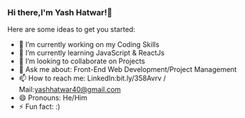 ### Hi there,I'm Yash Hatwar!👋



Here are some ideas to get you started:

- 🔭 I’m currently working on my Coding Skills
- 🌱 I’m currently learning JavaScript & ReactJs
- 👯 I’m looking to collaborate on Projects
- 💬 Ask me about: Front-End Web Development/Project Management
- 📫 How to reach me: LinkedIn:bit.ly/358Avrv / Mail:yashhatwar40@gmail.com
- 😄 Pronouns: He/Him
- ⚡ Fun fact: :)
